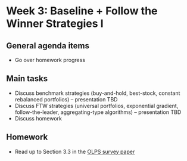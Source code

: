 # Week 3: Baseline + Follow the Winner Strategies I

## General agenda items

- Go over homework progress

## Main tasks

- Discuss benchmark strategies (buy-and-hold, best-stock, constant rebalanced portfolios) – presentation TBD
- Discuss FTW strategies (universal portfolios, exponential gradient, follow-the-leader, aggregating-type algorithms) – presentation TBD
- Discuss homework

## Homework

- Read up to Section 3.3 in the [OLPS survey paper](OLPSSurvey.pdf)
